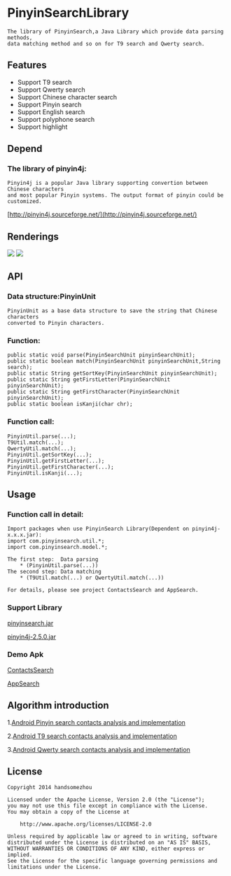 PinyinSearchLibrary
===================
	The library of PinyinSearch,a Java Library which provide data parsing methods, 
	data matching method and so on for T9 search and Qwerty search.

Features
---------------
 * Support T9 search
 * Support Qwerty search
 * Support Chinese character search
 * Support Pinyin search
 * Support English search
 * Support polyphone search
 * Support highlight

Depend
---------------
### The library of pinyin4j: 
	Pinyin4j is a popular Java library supporting convertion between Chinese characters 
	and most popular Pinyin systems. The output format of pinyin could be customized.
[http://pinyin4j.sourceforge.net/](http://pinyin4j.sourceforge.net/)

Renderings
---------------
<img src="https://github.com/handsomezhou/PinyinSearchLibrary/blob/master/external_res/image/ContactsSearch.gif"/>
<img src="https://github.com/handsomezhou/PinyinSearchLibrary/blob/master/external_res/image/AppSearch.gif"/>

API
---------------
### Data structure:PinyinUnit
	PinyinUnit as a base data structure to save the string that Chinese characters  
	converted to Pinyin characters.
	
### Function:
	public static void parse(PinyinSearchUnit pinyinSearchUnit);
	public static boolean match(PinyinSearchUnit pinyinSearchUnit,String search);
	public static String getSortKey(PinyinSearchUnit pinyinSearchUnit);
	public static String getFirstLetter(PinyinSearchUnit pinyinSearchUnit);
	public static String getFirstCharacter(PinyinSearchUnit pinyinSearchUnit);
	public static boolean isKanji(char chr);

### Function call:
	PinyinUtil.parse(...);
	T9Util.match(...);
	QwertyUtil.match(...);
	PinyinUtil.getSortKey(...);
	PinyinUtil.getFirstLetter(...);
	PinyinUtil.getFirstCharacter(...);
	PinyinUtil.isKanji(...);
	
Usage
---------------	
### Function call in detail:
	Import packages when use PinyinSearch Library(Dependent on pinyin4j-x.x.x.jar):
	import com.pinyinsearch.util.*;
	import com.pinyinsearch.model.*;
	
	The first step:  Data parsing  
	    * (PinyinUtil.parse(...))
    The second step: Data matching 
	    * (T9Util.match(...) or QwertyUtil.match(...))
	
	For details, please see project ContactsSearch and AppSearch.

### Support Library
[pinyinsearch.jar](https://github.com/handsomezhou/PinyinSearchLibrary/blob/master/external_res/jar/pinyinsearch.jar?raw=true)

[pinyin4j-2.5.0.jar](https://github.com/handsomezhou/PinyinSearchLibrary/blob/master/external_res/jar/pinyin4j-2.5.0.jar?raw=true)
	 
### Demo Apk
[ContactsSearch](https://github.com/handsomezhou/PinyinSearchLibrary/blob/master/external_res/bin/ContactsSearch.apk?raw=true)

[AppSearch](https://github.com/handsomezhou/PinyinSearchLibrary/blob/master/external_res/bin/AppSearch.apk?raw=true)

Algorithm introduction
---------------
1.[Android Pinyin search contacts analysis and implementation](http://blog.csdn.net/zjqyjg/article/details/41360769)

2.[Android T9 search contacts analysis and implementation](http://blog.csdn.net/zjqyjg/article/details/41182911)

3.[Android Qwerty search contacts analysis and implementation](http://blog.csdn.net/zjqyjg/article/details/41318907)

License 
---------------
	Copyright 2014 handsomezhou

	Licensed under the Apache License, Version 2.0 (the "License");
	you may not use this file except in compliance with the License.
	You may obtain a copy of the License at

		http://www.apache.org/licenses/LICENSE-2.0
		
	Unless required by applicable law or agreed to in writing, software
	distributed under the License is distributed on an "AS IS" BASIS,
	WITHOUT WARRANTIES OR CONDITIONS OF ANY KIND, either express or implied.
	See the License for the specific language governing permissions and
	limitations under the License.
